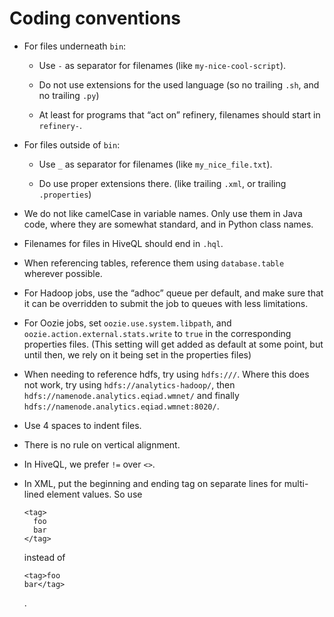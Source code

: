 # Coding conventions

* For files underneath ```bin```:
   * Use ```-``` as separator for filenames (like
     ```my-nice-cool-script```).

   * Do not use extensions for the used language (so no trailing
     ```.sh```, and no trailing ```.py```)

   * At least for programs that “act on” refinery, filenames should
     start in ```refinery-```.

* For files outside of ```bin```:
  * Use ```_``` as separator for filenames (like
    ```my_nice_file.txt```).

  * Do use proper extensions there. (like trailing ```.xml```, or
    trailing ```.properties```)

* We do not like camelCase in variable names. Only use them in Java
  code, where they are somewhat standard, and in Python class names.

* Filenames for files in HiveQL should end in ```.hql```.

* When referencing tables, reference them using ```database.table```
  wherever possible.

* For Hadoop jobs, use the “adhoc” queue per default, and make sure
  that it can be overridden to submit the job to queues with less
  limitations.

* For Oozie jobs, set ```oozie.use.system.libpath```, and
  ```oozie.action.external.stats.write``` to ```true``` in the
  corresponding properties files. (This setting will get added as
  default at some point, but until then, we rely on it being set in
  the properties files)

* When needing to reference hdfs, try using ```hdfs:///```. Where this
  does not work, try using ```hdfs://analytics-hadoop/```, then
  ```hdfs://namenode.analytics.eqiad.wmnet/``` and finally
  ```hdfs://namenode.analytics.eqiad.wmnet:8020/```.

* Use 4 spaces to indent files.

* There is no rule on vertical alignment.

* In HiveQL, we prefer ```!=``` over ```<>```.

* In XML, put the beginning and ending tag on separate lines for
  multi-lined element values. So use


      <tag>
        foo
        bar
      </tag>

  instead of

      <tag>foo
      bar</tag>

  .